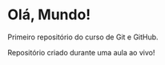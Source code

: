 # Olá, Mundo!
 Primeiro repositório do curso de Git e GitHub.

 Repositório criado durante uma aula ao vivo!
 